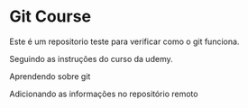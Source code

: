 # Git Course

Este é um repositorio teste para verificar como o git funciona.

Seguindo as instruções do curso da udemy.

Aprendendo sobre git 

Adicionando as informações no repositório remoto
